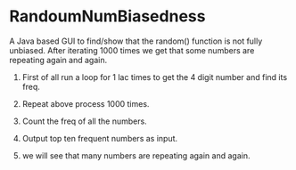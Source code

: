 # RandoumNumBiasedness
A Java based GUI to find/show that the random() function is not fully unbiased. After iterating 1000 times we get that some numbers are repeating again and again.

1. First of all run a loop for 1 lac times to get the 4 digit number and find its freq.

2. Repeat above process 1000 times.

3. Count the freq of all the numbers.

4. Output top ten frequent numbers as input.

5. we will see that many numbers are repeating again and again.
